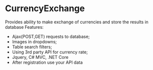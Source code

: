 # CurrencyExchange
Provides ability to make exchange of currencies and store the results in database
Features:
 - Ajax(POST,GET) requests to database;
 - Images in dropdowns;
 - Table search filters;
 - Using 3rd party API for currency rate;
 - Jquery, C# MVC, .NET Core
 - After registration use your API data
